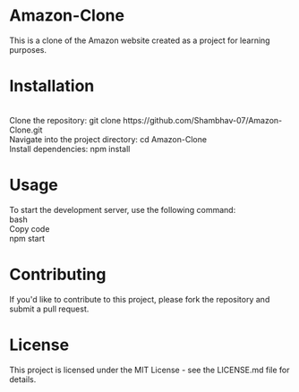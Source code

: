 # Amazon-Clone

This is a clone of the Amazon website created as a project for learning purposes.
<br>
<h1>Installation</h1>
<br>
Clone the repository: git clone https://github.com/Shambhav-07/Amazon-Clone.git
<br>
Navigate into the project directory: cd Amazon-Clone <br>
Install dependencies: npm install
<br>
<h1>Usage</h1>
To start the development server, use the following command:
<br>
bash
<br>
Copy code
<br>
npm start
<br>
<h1>Contributing</h1>
If you'd like to contribute to this project, please fork the repository and submit a pull request.

<h1>License</h1>
This project is licensed under the MIT License - see the LICENSE.md file for details.
